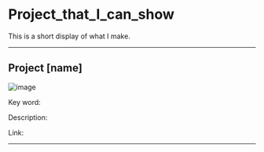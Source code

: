 # Project_that_I_can_show
This is a short display of what I make.

---  

## Project [name]

![image]()

Key word:  

Description:  

Link: 


---  
